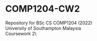 # COMP1204-CW2
Repository for BSc CS COMP1204 (2022)\
University of Southampton Malaysia\
Coursework 2\
